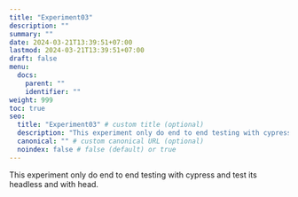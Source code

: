 ```yaml
---
title: "Experiment03"
description: ""
summary: ""
date: 2024-03-21T13:39:51+07:00
lastmod: 2024-03-21T13:39:51+07:00
draft: false
menu:
  docs:
    parent: ""
    identifier: ""
weight: 999
toc: true
seo:
  title: "Experiment03" # custom title (optional)
  description: "This experiment only do end to end testing with cypress and test it headless and with head." # custom description (recommended)
  canonical: "" # custom canonical URL (optional)
  noindex: false # false (default) or true
---
```


This experiment only do end to end testing with cypress and test its headless and with head.